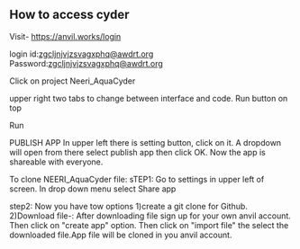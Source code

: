 
## How to access cyder
Visit- https://anvil.works/login


login id:zgcljnjvjzsvagxphq@awdrt.org
Password:zgcljnjvjzsvagxphq@awdrt.org

Click on project Neeri_AquaCyder


upper right two tabs to change between interface and code. Run button on top

Run

PUBLISH APP
In upper left there is setting button, click on it.
A dropdown will open from there select publish app then click OK.
Now the app is shareable with everyone.

To clone NEERI_AquaCyder file:
sTEP1:
Go to settings in upper left of screen.
In drop down menu select Share app

step2:
Now you have tow options 
1)create a git clone for Github.
2)Download file-: After downloading file sign up for your own anvil account. Then click on "create app" option. Then click on "import file" the select the downloaded file.App file will be cloned in you anvil account.



           






